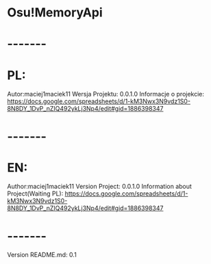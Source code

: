 # Osu!MemoryApi
# -------
# PL:
Autor:maciej1maciek11
Wersja Projektu: 0.0.1.0
Informacje o projekcie: https://docs.google.com/spreadsheets/d/1-kM3Nwx3N9vdz1S0-8N8DY_1DvP_nZIQ492ykLj3Np4/edit#gid=1886398347
# -------
# EN:
Author:maciej1maciek11
Version Project: 0.0.1.0
Information about Project(Waiting PL): https://docs.google.com/spreadsheets/d/1-kM3Nwx3N9vdz1S0-8N8DY_1DvP_nZIQ492ykLj3Np4/edit#gid=1886398347
# -------







Version README.md: 0.1
